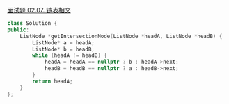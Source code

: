 [面试题 02.07. 链表相交](https://leetcode.cn/problems/intersection-of-two-linked-lists-lcci/description/)

```cpp
class Solution {
public:
    ListNode *getIntersectionNode(ListNode *headA, ListNode *headB) {
        ListNode* a = headA;
        ListNode* b = headB;
        while (headA != headB) {
            headA = headA == nullptr ? b : headA->next;
            headB = headB == nullptr ? a : headB->next;
        }
        return headA;
    }
};
```
